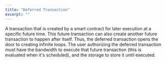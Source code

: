 ```yaml
---
title: "Deferred Transaction"
excerpt: ""
---
```

A transaction that is created by a smart contract for later execution at a specific future time. This future transaction can also create another future transaction to happen after itself. Thus, the deferred transaction opens the door to creating infinite loops. The user authorizing the deferred transaction must have the bandwidth to execute that future transaction (this is evaluated when it's scheduled), and the storage to store it until executed.